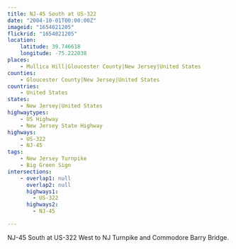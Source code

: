 ```yaml
---
title: NJ-45 South at US-322
date: "2004-10-01T00:00:00Z"
imageid: "1654021205"
flickrid: "1654021205"
location:
    latitude: 39.746618
    longitude: -75.222038
places:
    - Mullica Hill|Gloucester County|New Jersey|United States
counties:
    - Gloucester County|New Jersey|United States
countries:
    - United States
states:
    - New Jersey|United States
highwaytypes:
    - US Highway
    - New Jersey State Highway
highways:
    - US-322
    - NJ-45
tags:
    - New Jersey Turnpike
    - Big Green Sign
intersections:
    - overlap1: null
      overlap2: null
      highways1:
        - US-322
      highways2:
        - NJ-45

---
```

NJ-45 South at US-322 West to NJ Turnpike and Commodore Barry Bridge.